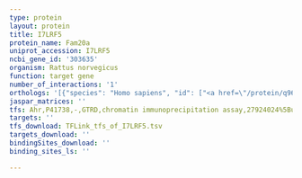 ```yaml
---
type: protein
layout: protein
title: I7LRF5
protein_name: Fam20a
uniprot_accession: I7LRF5
ncbi_gene_id: '303635'
organism: Rattus norvegicus
function: target gene
number_of_interactions: '1'
orthologs: '[{"species": "Homo sapiens", "id": ["<a href=\"/protein/q96mk3\">Q96MK3</a>"]}, {"species": "Danio rerio", "id": ["F1QIU3"]}, {"species": "Mus musculus", "id": ["<a href=\"/protein/q8cid3\">Q8CID3</a>"]}, {"species": "Caenorhabditis elegans", "id": ["<a href=\"/protein/q9xtw2\">Q9XTW2</a>"]}]'
jaspar_matrices: ''
tfs: Ahr,P41738,-,GTRD,chromatin immunoprecipitation assay,27924024%5Buid%5D,No
targets: ''
tfs_download: TFLink_tfs_of_I7LRF5.tsv
targets_download: ''
bindingSites_download: ''
binding_sites_ls: ''

---
```

